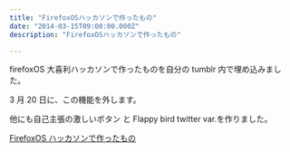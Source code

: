 ```yaml
---
title: "FirefoxOSハッカソンで作ったもの"
date: "2014-03-15T09:00:00.000Z"
description: "FirefoxOSハッカソンで作ったもの"

---
```


firefoxOS 大喜利ハッカソンで作ったものを自分の tumblr 内で埋め込みました。

3 月 20 日に、この機能を外します。

他にも自己主張の激しいボタン と Flappy bird twitter var.を作りました。

[FirefoxOS ハッカソンで作ったもの](http://gggooottto.tumblr.com/)
